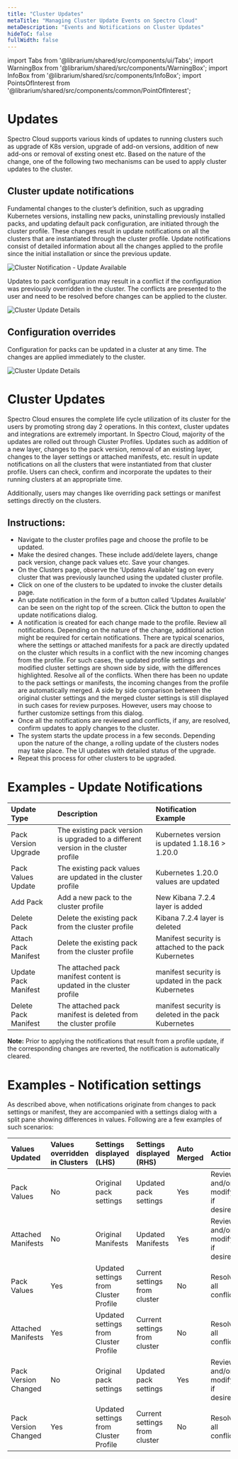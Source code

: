 ```yaml
---
title: "Cluster Updates"
metaTitle: "Managing Cluster Update Events on Spectro Cloud"
metaDescription: "Events and Notifications on Cluster Updates"
hideToC: false
fullWidth: false
---
```


import Tabs from '@librarium/shared/src/components/ui/Tabs';
import WarningBox from '@librarium/shared/src/components/WarningBox';
import InfoBox from '@librarium/shared/src/components/InfoBox';
import PointsOfInterest from '@librarium/shared/src/components/common/PointOfInterest';


# Updates

Spectro Cloud supports various kinds of updates to running clusters such as upgrade of K8s version, upgrade of add-on versions, addition of new add-ons or removal of exsting onest etc. Based on the nature of the change, one of the following two mechanisms can be used to apply cluster updates to the cluster.

## Cluster update notifications

Fundamental changes to the cluster’s definition, such as upgrading Kubernetes versions, installing new packs, uninstalling previously installed packs, and updating default pack configuration, are initiated through the cluster profile. These changes result in update notifications on all the clusters that are instantiated through the cluster profile. Update notifications consist of detailed information about all the changes applied to the profile since the initial installation or since the previous update.

![Cluster Notification - Update Available](/cluster_list_update_available.png)

Updates to pack configuration may result in a conflict if the configuration was previously overridden in the cluster. The conflicts are presented to the user and need to be resolved before changes can be applied to the cluster.


![Cluster Update Details](/cluster_update_available_detail.png)

## Configuration overrides

Configuration for packs can be updated in a cluster at any time. The changes are applied immediately to the cluster.

![Cluster Update Details](/cluster_config_override.png)



# Cluster Updates
Spectro Cloud ensures the complete life cycle utilization of its cluster for the users by promoting strong day 2 operations. In this context, cluster updates and integrations are extremely important. In Spectro Cloud, majority of the updates are rolled out through Cluster Profiles. Updates such as addition of a new layer, changes to the pack version, removal of an existing layer, changes to the layer settings or attached manifests, etc. result in update notifications on all the clusters that were instantiated from that cluster profile.  Users can check, confirm and incorporate the updates to their running clusters at an appropriate time.

Additionally, users may changes like overriding pack settings or manifest settings directly on the clusters. 
 
## Instructions:
* Navigate to the cluster profiles page and choose the profile to be updated. 
* Make the desired changes. These include add/delete layers, change pack version, change pack values etc. Save your changes. 
* On the Clusters page, observe the  ‘Updates Available’ tag on every cluster that was previously launched using the updated cluster profile.
* Click on one of the clusters to be updated to invoke the cluster details page. 
* An update notification in the form of a button called ‘Updates Available’ can be seen on the right top of the screen. Click the button to open the update  notifications dialog.
* A notification is created for each change made to the profile. Review all notifications. Depending on the nature of the change, additional action might be required for certain notifications. There are typical scenarios, where the settings or attached manifests for a pack are directly updated on the cluster which results in a conflict with the new incoming changes from the profile. For such cases, the updated profile settings and modified cluster settings are shown side by side, with the differences highlighted. Resolve all of the conflicts. When there has been no update to the pack settings or manifests, the incoming changes from the profile are automatically merged. A side by side comparison between the original cluster settings and the merged cluster settings is still displayed in such cases for review purposes. However, users may choose to further customize settings from this dialog. 
* Once all the notifications are reviewed and conflicts, if any, are resolved, confirm updates to apply changes to the cluster. 
* The system starts the update process in a few seconds. Depending upon the nature of the change, a rolling update of the clusters nodes may take place. The UI updates with detailed status of the upgrade. 
* Repeat this process for other clusters to be upgraded.


# Examples - Update Notifications

|Update Type     |Description|Notification Example                   |
|:---------------|:---------|:-----------------------|
Pack Version Upgrade |The existing pack version is upgraded to a different version in the cluster profile     |Kubernetes version is updated 1.18.16 > 1.20.0|
|Pack Values Update |The existing pack values are updated in the cluster profile       |Kubernetes  1.20.0 values are updated|
|Add Pack|Add a new pack to the cluster profile    |New Kibana 7.2.4 layer is added|
|Delete Pack|Delete the existing pack from the cluster profile      |Kibana 7.2.4 layer is deleted|
|Attach Pack Manifest|Delete the existing pack from the cluster profile      |Manifest security is attached to the pack Kubernetes|
|Update Pack Manifest|The attached pack manifest content is updated in the cluster profile|manifest security is updated in the pack Kubernetes|
|Delete Pack Manifest |The attached pack manifest is deleted from the cluster profile|manifest security is deleted in the pack Kubernetes|

**Note:**
Prior to applying the notifications that result from a profile update, if the corresponding changes are reverted, the notification is automatically cleared. 
 
# Examples - Notification settings

As described above, when notifications originate from changes to pack settings or manifest, they are accompanied with a settings dialog with a split pane showing differences in values. Following are a few examples of such scenarios:

|Values Updated    |Values overridden in Clusters   |Settings displayed (LHS)   |Settings displayed (RHS)   |Auto Merged  | Action  |
|:---------------|:---------|:--------------------|:--------|:-------|:--------|
|Pack Values|No|Original pack settings| Updated pack settings| Yes| Review and/or modify if desired|
|Attached Manifests|No|Original Manifests| Updated Manifests| Yes| Review and/or modify if desired|
|Pack Values|Yes|Updated settings from Cluster Profile| Current settings from cluster| No| Resolve all conflicts|
|Attached Manifests|Yes|Updated settings from Cluster Profile| Current settings from cluster| No| Resolve all conflicts|
|Pack Version Changed|No|Original pack settings| Updated pack settings| Yes| Review and/or modify if desired|
|Pack Version Changed|Yes|Updated settings from Cluster Profile| Current settings from cluster| No| Resolve all conflicts|


